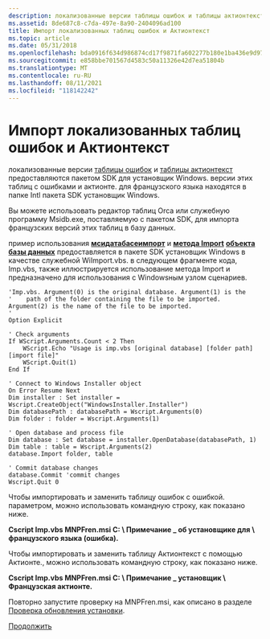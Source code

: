 ```yaml
---
description: локализованные версии таблицы ошибок и таблицы актионтекст предоставляются пакетом SDK для установщик Windows. версии этих таблиц с ошибками и актионте. для французского языка находятся в папке Intl пакета SDK установщик Windows.
ms.assetid: 8de687c8-c7da-497e-8a90-2404096ad100
title: Импорт локализованных таблиц ошибок и Актионтекст
ms.topic: article
ms.date: 05/31/2018
ms.openlocfilehash: bda0916f634d986874cd17f9871fa602277b180e1ba436e9d9786fb061f3ac4c
ms.sourcegitcommit: e858bbe701567d4583c50a11326e42d7ea51804b
ms.translationtype: MT
ms.contentlocale: ru-RU
ms.lasthandoff: 08/11/2021
ms.locfileid: "118142242"
---
```

# <a name="importing-localized-error-and-actiontext-tables"></a>Импорт локализованных таблиц ошибок и Актионтекст

локализованные версии [таблицы ошибок](error-table.md) и [таблицы актионтекст](actiontext-table.md) предоставляются пакетом SDK для установщик Windows. версии этих таблиц с ошибками и актионте. для французского языка находятся в папке Intl пакета SDK установщик Windows.

Вы можете использовать редактор таблиц Orca или служебную программу Msidb.exe, поставляемую с пакетом SDK, для импорта французских версий этих таблиц в базу данных.

пример использования [**мсидатабасеимпорт**](/windows/desktop/api/Msiquery/nf-msiquery-msidatabaseimporta) и [**метода Import**](database-import.md) [**объекта базы данных**](database-object.md) предоставляется в пакете SDK установщик Windows в качестве служебной WiImport.vbs. в следующем фрагменте кода, Imp.vbs, также иллюстрируется использование метода Import и предназначено для использования с Windowsным узлом сценариев.


```VB
'Imp.vbs. Argument(0) is the original database. Argument(1) is the
'    path of the folder containing the file to be imported. Argument(2) is the name of the file to be imported.
'
Option Explicit

' Check arguments
If WScript.Arguments.Count < 2 Then
    WScript.Echo "Usage is imp.vbs [original database] [folder path] [import file]"
    WScript.Quit(1)
End If

' Connect to Windows Installer object
On Error Resume Next
Dim installer : Set installer = Wscript.CreateObject("WindowsInstaller.Installer")
Dim databasePath : databasePath = Wscript.Arguments(0)
Dim folder : folder = Wscript.Arguments(1)
 
' Open database and process file
Dim database : Set database = installer.OpenDatabase(databasePath, 1)
Dim table : table = Wscript.Arguments(2)
database.Import folder, table 
 
' Commit database changes
database.Commit 'commit changes
Wscript.Quit 0
```



Чтобы импортировать и заменить таблицу ошибок с ошибкой. параметром, можно использовать командную строку, как показано ниже.

**Cscript Imp.vbs MNPFren.msi C: \\ Примечание \_ об установщике для \\ французского языка (ошибка).**

Чтобы импортировать и заменить таблицу Актионтекст с помощью Актионте., можно использовать командную строку, как показано ниже.

**Cscript Imp.vbs MNPFren.msi C: \\ Примечание \_ установщик \\ Французская актионте.**

Повторно запустите проверку на MNPFren.msi, как описано в разделе [Проверка обновления установки](validating-an-installation-upgrade.md).

[Продолжить](localizing-database-columns.md)

 

 



